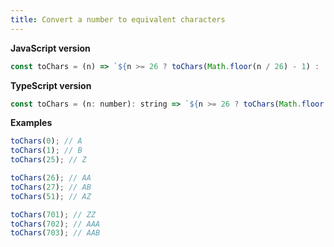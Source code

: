 ```yaml
---
title: Convert a number to equivalent characters
---
```


**JavaScript version**

```js
const toChars = (n) => `${n >= 26 ? toChars(Math.floor(n / 26) - 1) : ''}${'ABCDEFGHIJKLMNOPQRSTUVWXYZ'[n % 26]}`;
```

**TypeScript version**

```js
const toChars = (n: number): string => `${n >= 26 ? toChars(Math.floor(n / 26) - 1) : ''}${'ABCDEFGHIJKLMNOPQRSTUVWXYZ'[n % 26]}`;
```

**Examples**

```js
toChars(0); // A
toChars(1); // B
toChars(25); // Z

toChars(26); // AA
toChars(27); // AB
toChars(51); // AZ

toChars(701); // ZZ
toChars(702); // AAA
toChars(703); // AAB
```
